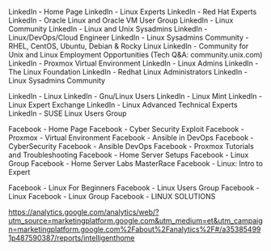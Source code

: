 LinkedIn - Home Page
LinkedIn - Linux Experts
LinkedIn - Red Hat Experts
LinkedIn - Oracle Linux and Oracle VM User Group
LinkedIn - Linux Community
LinkedIn - Linux and Unix Sysadmins
LinkedIn - Linux/DevOps/Cloud Engineer 
LinkedIn - Linux Sysadmins Community - RHEL, CentOS, Ubuntu, Debian & Rocky Linux
LinkedIn - Community for Unix and Linux Employment Opportunities (Tech Q&A: community.unix.com)
LinkedIn - Proxmox Virtual Environment
LinkedIn - Linux Admins
LinkedIn - The Linux Foundation 
LinkedIn - Redhat Linux Administrators
LinkedIn - Linux Sysadmins Community


LinkedIn - Linux
LinkedIn - Gnu/Linux Users
LinkedIn - Linux Mint
LinkedIn - Linux Expert Exchange
LinkedIn - Linux Advanced Technical Experts
LinkedIn - SUSE Linux Users Group


Facebook - Home Page
Facebook - Cyber Security Exploit
Facebook - Proxmox - Virtual Environment
Facebook - Ansible in DevOps
Facebook - CyberSecurity
Facebook - Ansible DevOps
Facebook - Proxmox Tutorials and Troubleshooting
Facebook - Home Server Setups
Facebook - Linux Group
Facebook - Home Server Labs MasterRace
Facebook - Linux: Intro to Expert

Facebook - Linux For Beginners
Facebook - Linux Users Group
Facebook - Linux
Facebook - Linux Group
Facebook - LINUX SOLUTIONS

https://analytics.google.com/analytics/web/?utm_source=marketingplatform.google.com&utm_medium=et&utm_campaign=marketingplatform.google.com%2Fabout%2Fanalytics%2F#/a353854991p487590387/reports/intelligenthome
